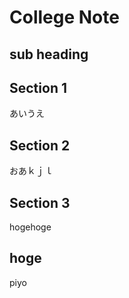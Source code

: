 # College Note

## sub heading

## Section 1
あいうえ


## Section 2
おあｋｊｌ


## Section 3
hogehoge

## hoge
piyo
